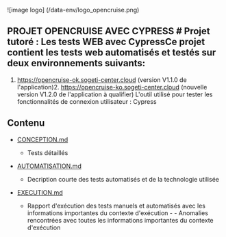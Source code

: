 ![image logo] (/data-env/logo_opencruise.png)
## PROJET OPENCRUISE AVEC CYPRESS # Projet tutoré : Les tests WEB avec Cypress**Ce projet contient les tests web automatisés et testés sur deux environnements suivants:**
1. https://opencruise-ok.sogeti-center.cloud (version V1.1.0 de l'application)2. https://opencruise-ko.sogeti-center.cloud (nouvelle version V1.2.0 de l'application à qualifier)
L'outil utilisé pour tester les fonctionnalités de connexion utilisateur : Cypress
## Contenu


- [CONCEPTION.md](doc/CONCEPTION.md) 
  - Tests détaillés 

- [AUTOMATISATION.md](doc/AUTOMATISATION.md) 
  - Decription courte des tests automatisés et de la technologie utilisée 
  
- [EXECUTION.md](doc/EXECUTION.md) 
  - Rapport d'exécution des tests manuels et automatisés avec les informations importantes du contexte d'exécution - - Anomalies rencontrées avec toutes les informations importantes du contexte d'exécution
